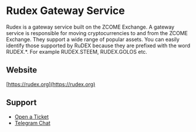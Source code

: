# Rudex Gateway Service

Rudex is a gateway service built on the ZCOME Exchange. A gateway service is responsible for moving cryptocurrencies to and from the ZCOME Exchange. They support a wide range of popular assets. You can easily identify those supported by RuDEX because they are prefixed with the word RUDEX.*. For example RUDEX.STEEM, RUDEX.GOLOS etc.

## Website
[https://rudex.org](https://rudex.org)

## Support
- [Open a Ticket](https://rudex.freshdesk.com)
- [Telegram Chat](https://t.me/BitSharesDEX_RU)
